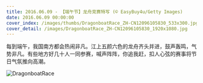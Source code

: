 ```yaml
---
title: 2016.06.09 - 【端午节】龙舟竞赛特写 (© EasyBuy4u/Getty Images)
date: 2016.06.09 00:00:00
cover_index: /images/thumbs/DragonboatRace_ZH-CN12096105830_533x300.jpg
cover_detail: /images/DragonboatRace_ZH-CN12096105830_1920x1080.jpg
---
```


每到端午，我国南方都会热闹非凡。江上五颜六色的龙舟齐头并进，鼓声轰鸣，气势非凡。有些地方好几十人一同参赛，喊声阵阵，你追我赶，扣人心弦的赛事将节日气氛推向高潮。

![DragonboatRace](/images/DragonboatRace_ZH-CN12096105830_1920x1080.jpg)
